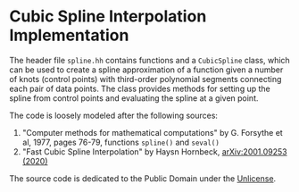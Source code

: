
# Cubic Spline Interpolation Implementation

The header file `spline.hh` contains functions and a `CubicSpline` class, which can be used
to create a spline approximation of a function given a number of knots (control points)
with third-order polynomial segments connecting each pair of data points.
The class provides methods for setting up the spline from control points and evaluating
the spline at a given point.

The code is loosely modeled after the following sources:

1. "Computer methods for mathematical computations" by G. Forsythe et al, 1977, pages 76-79, functions `spline()` and `seval()`
2. "Fast Cubic Spline Interpolation" by Haysn Hornbeck, [arXiv:2001.09253 (2020)](https://arxiv.org/pdf/2001.09253.pdf)

The source code is dedicated to the Public Domain under the [Unlicense](https://unlicense.org/UNLICENSE).
